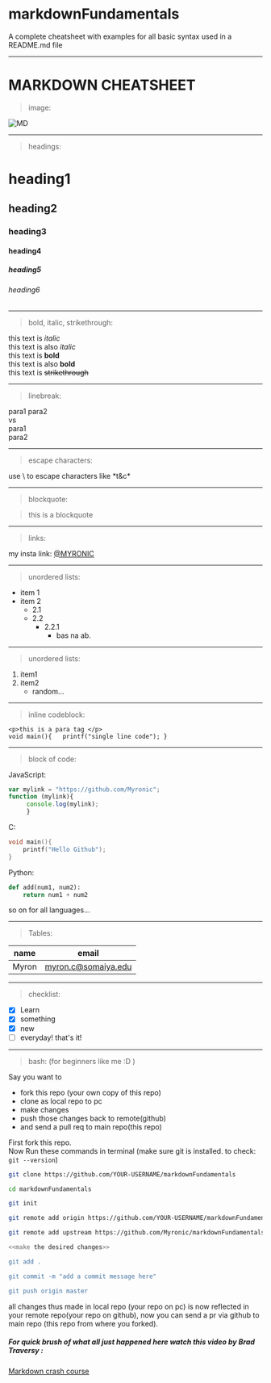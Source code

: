 # markdownFundamentals
A complete cheatsheet with examples for all basic syntax used in a README.md file
___
# MARKDOWN CHEATSHEET
<!-- for inserting an image -->
>image:

![MD](https://markdown-here.com/img/icon256.png)
___ 
>headings:
<!-- headings -->
# heading1
<!-- heading1 owns a horizontal rule under it by default -->
## heading2
### heading3
#### heading4
##### heading5
###### heading6
---

<!-- itlacis bolds strikethroughs -->
>bold, italic, strikethrough:

this text is _italic_  
this text is also *italic*  
this text is __bold__  
this text is also **bold**  
this text is ~~strikethrough~~

<!-- horizontal rule: use triple underscore--> 
___

<!-- break lines -->
>linebreak:

para1
para2  
vs  
para1   
para2
<!-- in second example, two spacebars are hit after para1 to jump to para2 -->
___
>escape characters:

<!-- escape characters -->
use \ to escape characters like \*t&c\* 
___
>blockquote:

<!-- blockquotes -->
> this is a blockquote
___

<!-- for links -->
>links:

my insta link: 
[@MYRONIC](https://www.instagram.com/myronic/)
<!-- try adding your own insta or any social media link :D -->
___
<!-- ul -->
>unordered lists:

* item 1
* item 2
    * 2.1
    * 2.2
        * 2.2.1
            * bas na ab.
___
>unordered lists:

<!-- ol -->
1. item1
2. item2  
    * random...
___
>inline codeblock:

<!-- inline code block -->
`<p>this is a para tag </p>`  
`void main(){  
      printf("single line code");
    }`

___
>block of code:

<!-- for code blocks  -->

JavaScript:
```javascript
var mylink = "https://github.com/Myronic";
function (mylink){
     console.log(mylink);
     }
```
C:
```C
void main(){
    printf("Hello Github");
}
```
Python:
```python
def add(num1, num2):
    return num1 + num2
```
so on for all languages...
___
<!-- tables   -->
>Tables:

| name  | email |  
|-------|--------|
|Myron  |myron.c@somaiya.edu|

___
<!-- todos -->
>checklist:

* [x] Learn
* [x] something
* [x] new
* [ ] everyday!
that's it!
___
<!-- writing a stepbystep command guide -->
>bash:  (for beginners like me :D )   

Say you want to
* fork this repo (your own copy of this repo)
* clone as local repo to pc
* make changes
* push those changes back to remote(github)
* and send a pull req to main repo(this repo) 


First fork this repo.  
Now
Run these commands in terminal
(make sure git is installed. to check: `git --version`)
```bash
git clone https://github.com/YOUR-USERNAME/markdownFundamentals

cd markdownFundamentals

git init

git remote add origin https://github.com/YOUR-USERNAME/markdownFundamentals

git remote add upstream https://github.com/Myronic/markdownFundamentals

<<make the desired changes>> 

git add .

git commit -m "add a commit message here"

git push origin master
```
all changes thus made in local repo (your repo on pc) is now reflected in your remote repo(your repo on github), now you can send a pr via github to  main repo (this repo from where you forked). 

##### For quick brush of what all just happened here watch this video by Brad Traversy :
[Markdown crash course](https://www.youtube.com/watch?v=HUBNt18RFbo)

